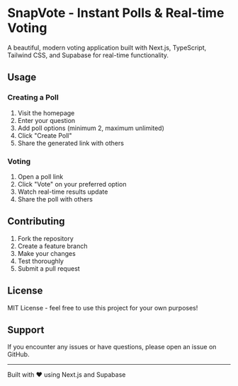 # SnapVote - Instant Polls & Real-time Voting

A beautiful, modern voting application built with Next.js, TypeScript, Tailwind CSS, and Supabase for real-time functionality.

## Usage

### Creating a Poll

1. Visit the homepage
2. Enter your question
3. Add poll options (minimum 2, maximum unlimited)
4. Click "Create Poll"
5. Share the generated link with others

### Voting

1. Open a poll link
2. Click "Vote" on your preferred option
3. Watch real-time results update
4. Share the poll with others

## Contributing

1. Fork the repository
2. Create a feature branch
3. Make your changes
4. Test thoroughly
5. Submit a pull request

## License

MIT License - feel free to use this project for your own purposes!

## Support

If you encounter any issues or have questions, please open an issue on GitHub.

---

Built with ❤️ using Next.js and Supabase
